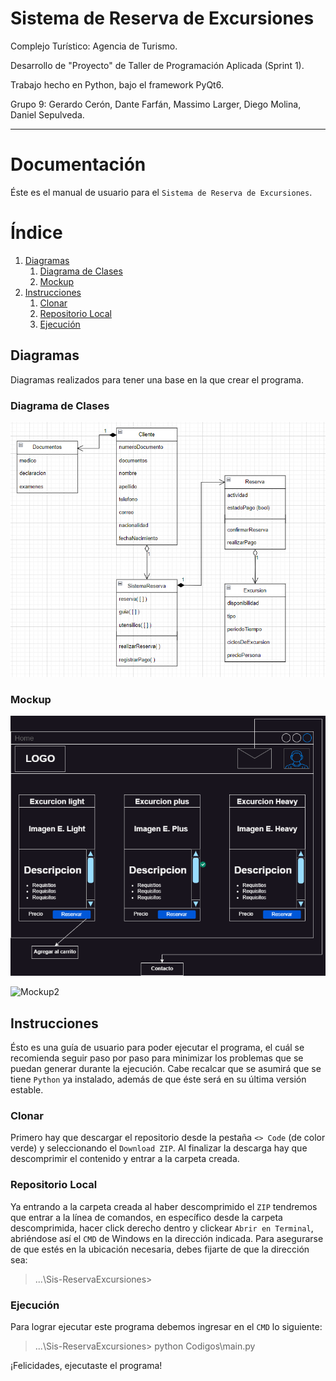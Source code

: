 # Sistema de Reserva de Excursiones
Complejo Turístico: Agencia de Turismo.

Desarrollo de "Proyecto" de Taller de Programación Aplicada (Sprint 1).

Trabajo hecho en Python, bajo el framework PyQt6.

Grupo 9: Gerardo Cerón, Dante Farfán, Massimo Larger, Diego Molina, Daniel Sepulveda.

---

# **Documentación**

Éste es el manual de usuario para el `Sistema de Reserva de Excursiones`.

# **Índice**

1. [Diagramas](#diagramas)
    1. [Diagrama de Clases](#diagrama-de-clases)
    2. [Mockup](#mockup)
2. [Instrucciones](#instrucciones)
    1. [Clonar](#clonar)
    2. [Repositorio Local](#repositorio-local)
    3. [Ejecución](#ejecución)

## **Diagramas**

Diagramas realizados para tener una base en la que crear el programa.

### **Diagrama de Clases**

![Diagrama de clases](Documentacion/excurcion.drawio.png)

### **Mockup**

![Mockup1](Documentacion/mockup-principal.png)

![Mockup2](Documentacion/Copia%20de%20MockupEnsayo-Página-2.png)


## **Instrucciones**
Ésto es una guía de usuario para poder ejecutar el programa, el cuál se recomienda seguir paso por paso para minimizar los problemas que se puedan generar durante la ejecución. Cabe recalcar que se asumirá que se tiene `Python` ya instalado, además de que éste será en su última versión estable.

### **Clonar**

Primero hay que descargar el repositorio desde la pestaña `<> Code` (de color verde) y seleccionando el `Download ZIP`. Al finalizar la descarga hay que descomprimir el contenido y entrar a la carpeta creada.

### **Repositorio Local**

Ya entrando a la carpeta creada al haber descomprimido el `ZIP` tendremos que entrar a la línea de comandos, en específico desde la carpeta descomprimida, hacer click derecho dentro y clickear `Abrir en Terminal`, abriéndose así el `CMD` de Windows en la dirección indicada. Para asegurarse de que estés en la ubicación necesaria, debes fijarte de que la dirección sea:
> ...\Sis-ReservaExcursiones>

### **Ejecución**

Para lograr ejecutar este programa debemos ingresar en el `CMD` lo siguiente:
> ...\Sis-ReservaExcursiones> python Codigos\main.py

¡Felicidades, ejecutaste el programa!
